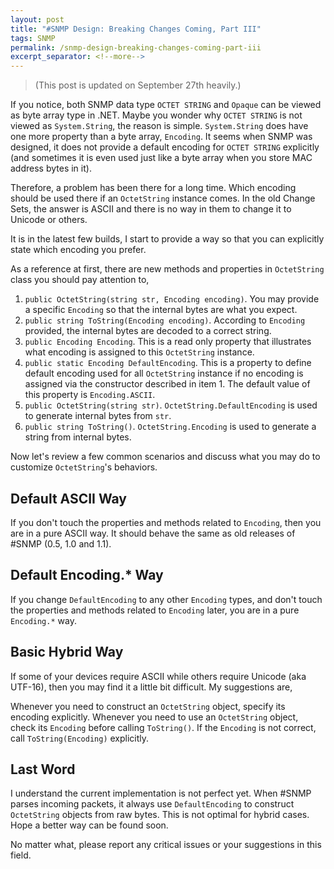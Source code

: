 ```yaml
---
layout: post
title: "#SNMP Design: Breaking Changes Coming, Part III"
tags: SNMP
permalink: /snmp-design-breaking-changes-coming-part-iii
excerpt_separator: <!--more-->
---
```

> (This post is updated on September 27th heavily.)

If you notice, both SNMP data type `OCTET STRING` and `Opaque` can be viewed as byte array type in .NET. Maybe you wonder why `OCTET STRING` is not viewed as `System.String`, the reason is simple. `System.String` does have one more property than a byte array, `Encoding`. It seems when SNMP was designed, it does not provide a default encoding for `OCTET STRING` explicitly (and sometimes it is even used just like a byte array when you store MAC address bytes in it).
<!--more-->

Therefore, a problem has been there for a long time. Which encoding should be used there if an `OctetString` instance comes. In the old Change Sets, the answer is ASCII and there is no way in them to change it to Unicode or others.

It is in the latest few builds, I start to provide a way so that you can explicitly state which encoding you prefer.

As a reference at first, there are new methods and properties in `OctetString` class you should pay attention to,

1. `public OctetString(string str, Encoding encoding)`. You may provide a specific `Encoding` so that the internal bytes are what you expect.
1. `public string ToString(Encoding encoding)`. According to `Encoding` provided, the internal bytes are decoded to a correct string.
1. `public Encoding Encoding`. This is a read only property that illustrates what encoding is assigned to this `OctetString` instance.
1. `public static Encoding DefaultEncoding`. This is a property to define default encoding used for all `OctetString` instance if no encoding is assigned via the constructor described in item 1. The default value of this property is `Encoding.ASCII`.
1. `public OctetString(string str)`. `OctetString.DefaultEncoding` is used to generate internal bytes from `str`.
1. `public string ToString()`. `OctetString.Encoding` is used to generate a string from internal bytes.

Now let's review a few common scenarios and discuss what you may do to customize `OctetString`'s behaviors.

## Default ASCII Way
If you don't touch the properties and methods related to `Encoding`, then you are in a pure ASCII way. It should behave the same as old releases of #SNMP (0.5, 1.0 and 1.1).

## Default Encoding.* Way
If you change `DefaultEncoding` to any other `Encoding` types, and don't touch the properties and methods related to `Encoding` later, you are in a pure `Encoding.*` way.

## Basic Hybrid Way
If some of your devices require ASCII while others require Unicode (aka UTF-16), then you may find it a little bit difficult. My suggestions are,

Whenever you need to construct an `OctetString` object, specify its encoding explicitly. Whenever you need to use an `OctetString` object, check its `Encoding` before calling `ToString()`. If the `Encoding` is not correct, call `ToString(Encoding)` explicitly.

## Last Word
I understand the current implementation is not perfect yet. When #SNMP parses incoming packets, it always use `DefaultEncoding` to construct `OctetString` objects from raw bytes. This is not optimal for hybrid cases. Hope a better way can be found soon.

No matter what, please report any critical issues or your suggestions in this field.
